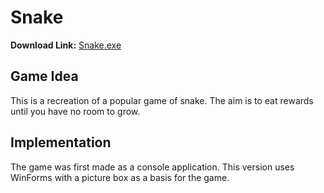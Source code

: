 Snake
=====

**Download Link:** [Snake.exe](https://raw.githubusercontent.com/aprilxblack/snake/master/Snake2.exe)

Game Idea
---------

This is a recreation of a popular game of snake. The aim is to eat rewards until you have no room to grow.

Implementation
--------------

The game was first made as a console application. This version uses WinForms with a picture box as a basis for the game. 
